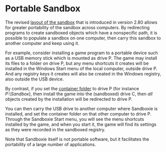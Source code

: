 # Portable Sandbox

The revised [layout of the sandbox](SandboxHierarchy.md) that is introduced in version 2.80 allows for greater portability of the sandbox across computers. By redirecting programs to create sandboxed objects which have a nonspecific path, it is possible to populate a sandbox on one computer, then carry this sandbox to another computer and keep using it.

For example, consider installing a game program to a portable device such as a USB memory stick which is mounted as drive P. The game may install its files to a folder on drive P, but any menu shortcuts it creates will be installed in the Windows Start menu of the local computer, outside drive P. And any registry keys it creates will also be created in the Windows registry, also outside the USB device.

By contrast, if you set the [container folder](SandboxMenu#container) to drive P (for instance _P:\Sandbox_), then install the game into the (sandboxed) drive C, then _all_ objects created by the installation will be redirected to drive P.

You can then carry the USB drive to another computer where Sandboxie is installed, and set the container folder on that other computer to drive P. Through the Sandboxie Start menu, you will see the menu shortcuts installed by the game, and when you start it, the game will find its settings as they were recorded in the sandboxed registry.

Note that Sandboxie itself is not portable software, but it facilitates the portability of a large number of applications.